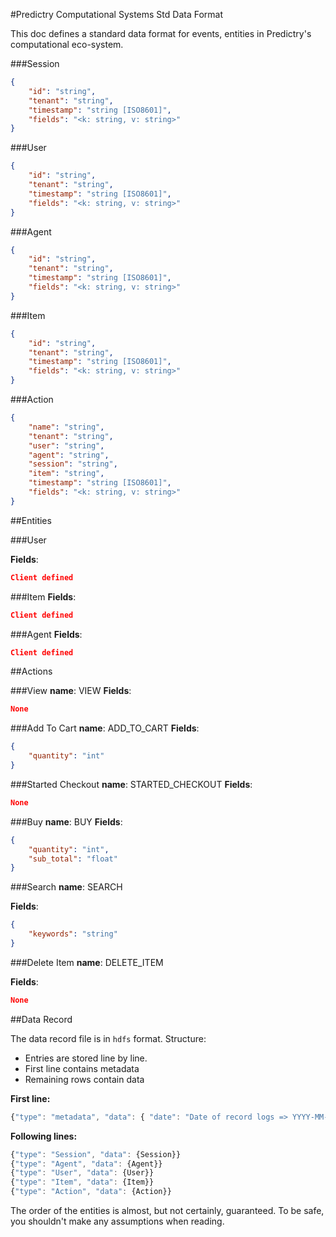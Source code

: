 #Predictry Computational Systems Std Data Format

This doc defines a standard data format for events, entities in Predictry's computational eco-system.

###Session
```JSON
{
	"id": "string",
	"tenant": "string",
	"timestamp": "string [ISO8601]",
	"fields": "<k: string, v: string>"
}
```

###User
```JSON
{
	"id": "string",
	"tenant": "string",
	"timestamp": "string [ISO8601]",
	"fields": "<k: string, v: string>"
}
```

###Agent
```JSON
{
	"id": "string",
	"tenant": "string",
	"timestamp": "string [ISO8601]",
	"fields": "<k: string, v: string>"
}
```

###Item
```JSON
{
	"id": "string",
	"tenant": "string",
	"timestamp": "string [ISO8601]",
	"fields": "<k: string, v: string>"
}
```


###Action
```JSON
{
	"name": "string",
	"tenant": "string",
	"user": "string",
	"agent": "string",
	"session": "string",
	"item": "string",
	"timestamp": "string [ISO8601]",
	"fields": "<k: string, v: string>"
}
```

##Entities

###User

**Fields**:
```JSON
Client defined
```

###Item
**Fields**:
```JSON
Client defined
```

###Agent
**Fields**:
```JSON
Client defined
```

##Actions

###View
**name**: VIEW
**Fields**:
```JSON
None
```

###Add To Cart
**name**: ADD_TO_CART
**Fields**:
```JSON
{
	"quantity": "int"
}
```

###Started Checkout
**name**: STARTED_CHECKOUT
**Fields**:
```JSON
None
```

###Buy
**name**: BUY
**Fields**:
```JSON
{
	"quantity": "int",
	"sub_total": "float"
}
```


###Search
**name**: SEARCH

**Fields**:
```JSON
{
	"keywords": "string"
}
```

###Delete Item
**name**: DELETE_ITEM

**Fields**:
```JSON
None
```

##Data Record

The data record file is in `hdfs` format. Structure:

  - Entries are stored line by line.
  - First line contains metadata
  - Remaining rows contain data

**First line:**
```Javascript
{"type": "metadata", "data": { "date": "Date of record logs => YYYY-MM-DD:str", "hour": "Hour of record logs => hh:int", "processed": "Timestamp of when the log was processed:ISO8601:YYYY-MM-DD HH:MM:SS"}}
```

**Following lines:**

```Javascript
{"type": "Session", "data": {Session}}
{"type": "Agent", "data": {Agent}}
{"type": "User", "data": {User}}
{"type": "Item", "data": {Item}}
{"type": "Action", "data": {Action}}
```

The order of the entities is almost, but not certainly, guaranteed. To be safe, you shouldn't make any assumptions when reading.